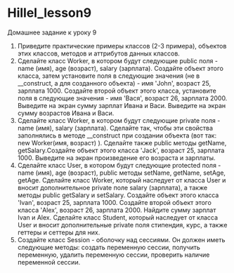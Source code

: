 # Hillel_lesson9
Домашнее задание к уроку 9

1. Приведите практические  примеры классов (2-3 примера), объектов этих классов, методов и аттрибутов данных классов.
2. Сделайте класс Worker, в котором будут следующие public поля - name (имя), age (возраст), salary (зарплата). Создайте объект этого класса, затем установите поля в следующие значения (не в __construct, а для созданного объекта) - имя 'John', возраст 25, зарплата 1000. Создайте второй объект этого класса, установите поля в следующие значения - имя 'Вася', возраст 26, зарплата 2000. Выведите на экран сумму зарплат Ивана и Васи. Выведите на экран сумму возрастов Ивана и Васи.
3. Сделайте класс Worker, в котором будут следующие private поля - name (имя), salary (зарплата). Сделайте так, чтобы эти свойства заполнялись в методе __construct при создании объекта (вот так: new Worker(имя, возраст) ). Сделайте также public методы getName, getSalary.Создайте объект этого класса 'Jack', возраст 25, зарплата 1000. Выведите на экран произведение его возраста и зарплаты.
4. Сделайте класс User, в котором будут следующие protected поля - name (имя), age (возраст), public методы setName, getName, setAge, getAge. Сделайте класс Worker, который наследует от класса User и вносит дополнительное private поле salary (зарплата), а также методы public getSalary и setSalary. Создайте объект этого класса 'Ivan', возраст 25, зарплата 1000. Создайте второй объект этого класса 'Alex', возраст 26, зарплата 2000. Найдите сумму зарплат Ivan и Alex. Сделайте класс Student, который наследует от класса User и вносит дополнительные private поля стипендия, курс, а также геттеры и сеттеры для них.
5. Создайте класс Session - оболочку над сессиями. Он должен иметь следующие методы: создать переменную сессии, получить переменную, удалить переменную сессии, проверить наличие переменной сессии.
